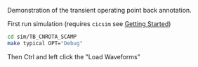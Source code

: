 

Demonstration of the transient operating point back annotation.

First run simulation (requires `cicsim` see [Getting Started](https://analogicus.com/aicex/started/))

```bash
cd sim/TB_CNROTA_SCAMP 
make typical OPT="Debug"
```

Then Ctrl and left click the "Load Waveforms"

